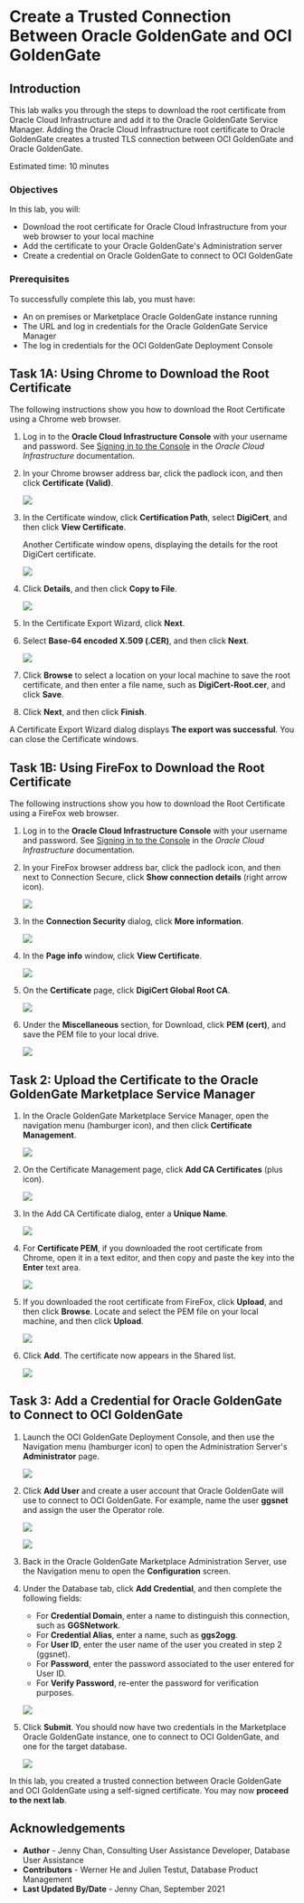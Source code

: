# Create a Trusted Connection Between Oracle GoldenGate and OCI GoldenGate

## Introduction

This lab walks you through the steps to download the root certificate from Oracle Cloud Infrastructure and add it to the Oracle GoldenGate Service Manager. Adding the Oracle Cloud Infrastructure root certificate to Oracle GoldenGate creates a trusted TLS connection between OCI GoldenGate and Oracle GoldenGate.

Estimated time: 10 minutes

### Objectives

In this lab, you will:

* Download the root certificate for Oracle Cloud Infrastructure from your web browser to your local machine
* Add the certificate to your Oracle GoldenGate's Administration server
* Create a credential on Oracle GoldenGate to connect to OCI GoldenGate

### Prerequisites

To successfully complete this lab, you must have:

* An on premises or Marketplace Oracle GoldenGate instance running
* The URL and log in credentials for the Oracle GoldenGate Service Manager
* The log in credentials for the OCI GoldenGate Deployment Console


## Task 1A: Using Chrome to Download the Root Certificate

The following instructions show you how to download the Root Certificate using a Chrome web browser.

1.  Log in to the **Oracle Cloud Infrastructure Console** with your username and password. See [Signing in to the Console](https://docs.cloud.oracle.com/en-us/iaas/Content/GSG/Tasks/signingin.htm) in the *Oracle Cloud Infrastructure* documentation.

2.  In your Chrome browser address bar, click the padlock icon, and then click **Certificate (Valid)**.

    ![](images/01-04-certificate.png " ")

3.  In the Certificate window, click **Certification Path**, select **DigiCert**, and then click **View Certificate**.

    Another Certificate window opens, displaying the details for the root DigiCert certificate.

    ![](images/01-04-digicert.png " ")

4.  Click **Details**, and then click **Copy to File**.

    ![](images/01-05.png " ")

5.  In the Certificate Export Wizard, click **Next**.

6.  Select **Base-64 encoded X.509 (.CER)**, and then click **Next**.

    ![](images/01-07.png " ")

7.  Click **Browse** to select a location on your local machine to save the root certificate, and then enter a file name, such as **DigiCert-Root.cer**, and click **Save**.

8.  Click **Next**, and then click **Finish**.

A Certificate Export Wizard dialog displays **The export was successful**. You can close the Certificate windows.


## Task 1B: Using FireFox to Download the Root Certificate

The following instructions show you how to download the Root Certificate using a FireFox web browser.

1.  Log in to the **Oracle Cloud Infrastructure Console** with your username and password. See [Signing in to the Console](https://docs.cloud.oracle.com/en-us/iaas/Content/GSG/Tasks/signingin.htm) in the *Oracle Cloud Infrastructure* documentation.

2.  In your FireFox browser address bar, click the padlock icon, and then next to Connection Secure, click **Show connection details** (right arrow icon).

    ![](images/01b-02.png " ")

3.  In the **Connection Security** dialog, click **More information**.

    ![](images/01b-03.png " ")

4.  In the **Page info** window, click **View Certificate**.

    ![](images/01b-04.png " ")

5.  On the **Certificate** page, click **DigiCert Global Root CA**.

    ![](images/01b-05.png " ")

6.  Under the **Miscellaneous** section, for Download, click **PEM (cert)**, and save the PEM file to your local drive.

    ![](images/01b-06.png " ")

## Task 2: Upload the Certificate to the Oracle GoldenGate Marketplace Service Manager

1.  In the Oracle GoldenGate Marketplace Service Manager, open the navigation menu (hamburger icon), and then click **Certificate Management**.

    ![](images/02-01-certmgmt.png " ")

2.  On the Certificate Management page, click **Add CA Certificates** (plus icon).

    ![](images/02-03-addcert.pn " ")

3.  In the Add CA Certificate dialog, enter a **Unique Name**.

    ![](images/02-04-addcertdialog.png " ")

4.  For **Certificate PEM**, if you downloaded the root certificate from Chrome, open it in a text editor, and then copy and paste the key into the **Enter** text area.

    ![](images/02-05-entercert.png " ")

5.  If you downloaded the root certificate from FireFox, click **Upload**, and then click **Browse**. Locate and select the PEM file on your local machine, and then click **Upload**.

    ![](images/02-06-uploadcert.png " ")

6.  Click **Add**.  The certificate now appears in the Shared list.

    ![](images/02-07-certlist.png " ")

## Task 3: Add a Credential for Oracle GoldenGate to Connect to OCI GoldenGate

1.  Launch the OCI GoldenGate Deployment Console, and then use the Navigation menu (hamburger icon) to open the Administration Server's **Administrator** page.

    ![](images/03-01.png " ")

2.  Click **Add User** and create a user account that Oracle GoldenGate will use to connect to OCI GoldenGate. For example, name the user **ggsnet** and assign the user the Operator role.

    ![](images/03-02.png " ")

    ![](images/03-02b.png " ")

3.  Back in the Oracle GoldenGate Marketplace Administration Server, use the Navigation menu to open the **Configuration** screen.

4.  Under the Database tab, click **Add Credential**, and then complete the following fields:

    * For **Credential Domain**, enter a name to distinguish this connection, such as **GGSNetwork**.
    * For **Credential Alias**,  enter a name, such as **ggs2ogg**.
    * For **User ID**, enter the user name of the user you created in step 2 (ggsnet).
    * For **Password**, enter the password associated to the user entered for User ID.
    * For **Verify Password**, re-enter the password for verification purposes.

    ![](images/03-04.png " ")

5.  Click **Submit**. You should now have two credentials in the Marketplace Oracle GoldenGate instance, one to connect to OCI GoldenGate, and one for the target database.

    ![](images/03-05.png " ")

In this lab, you created a trusted connection between Oracle GoldenGate and OCI GoldenGate using a self-signed certificate. You may now **proceed to the next lab**.

## Acknowledgements
* **Author** - Jenny Chan, Consulting User Assistance Developer, Database User Assistance
* **Contributors** -  Werner He and Julien Testut, Database Product Management
* **Last Updated By/Date** - Jenny Chan, September 2021
